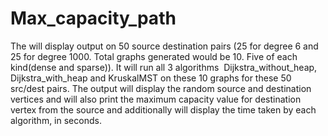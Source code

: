 # Max_capacity_path

The  will display output on 50 source destination pairs (25 for degree 6 and 25 for degree 1000. Total graphs generated would be 10. Five of each kind(dense and sparse)). It will run all 3 algorithms ­ Dijkstra_without_heap, Dijkstra_with_heap and KruskalMST on these 10 graphs for these 50 src/dest pairs.
The output will display the random source and destination vertices and will also print the maximum capacity value for destination vertex from the source and additionally will display the time taken by each algorithm, in seconds.

